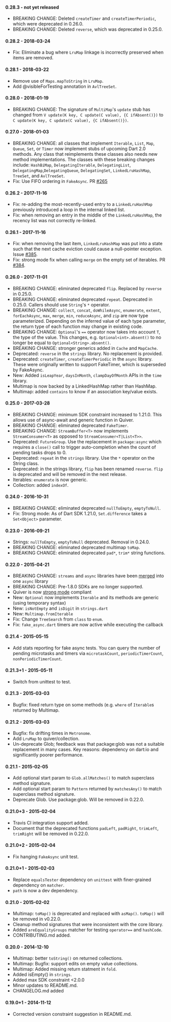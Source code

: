 #### 0.28.3 - not yet released

   * BREAKING CHANGE: Deleted `createTimer` and `createTimerPeriodic`, which
     were deprecated in 0.26.0.
   * BREAKING CHANGE: Deleted `reverse`, which was deprecated in 0.25.0.

#### 0.28.2 - 2018-03-24

   * Fix: Eliminate a bug where `LruMap` linkage is incorrectly preserved when
     items are removed.

#### 0.28.1 - 2018-03-22

   * Remove use of `Maps.mapToString` in `LruMap`.
   * Add @visibleForTesting annotation in `AvlTreeSet`.

#### 0.28.0 - 2018-01-19

   * BREAKING CHANGE: The signature of `MultiMap`'s `update` stub has changed
     from `V update(K key, C update(C value), {C ifAbsent()})` to
     `C update(K key, C update(C value), {C ifAbsent()})`.

#### 0.27.0 - 2018-01-03

   * BREAKING CHANGE: all classes that implement `Iterable`, `List`, `Map`,
     `Queue`, `Set`, or `Timer` now implement stubs of upcoming Dart 2.0
     methods. Any class that reimplements these classes also needs new method
     implementations. The classes with these breaking changes include:
     `HashBiMap`, `DelegatingIterable`, `DelegatingList`,
     `DelegatingMap`,`DelegatingQueue`, `DelegatingSet`, `LinkedLruHashMap`,
     `TreeSet`, and `AvlTreeSet`.
   * Fix: Use FIFO ordering in `FakeAsync`. PR
     [#265](https://github.com/google/quiver-dart/pull/265)

#### 0.26.2 - 2017-11-16

   * Fix: re-adding the most-recently-used entry to a `LinkedLruHashMap`
     previously introduced a loop in the internal linked list.
   * Fix: when removing an entry in the middle of the `LinkedLruHashMap`, the
     recency list was not correctly re-linked.

#### 0.26.1 - 2017-11-16

   * Fix: when removing the last item, `LinkedLruHashMap` was put into a state
     such that the next cache eviction could cause a null-pointer exception.
     Issue [#385](https://github.com/google/quiver-dart/issues/385).
   * Fix: strong mode fix when calling `merge` on the empty set of iterables.
     PR [#384](https://github.com/google/quiver-dart/pull/384).

#### 0.26.0 - 2017-11-01
   * BREAKING CHANGE: eliminated deprecated `flip`. Replaced by `reverse` in
     0.25.0.
   * BREAKING CHANGE: eliminated deprecated `repeat`. Deprecated in 0.25.0.
     Callers should use `String`'s `*` operator.
   * BREAKING CHANGE: `collect`, `concat`, `doWhileAsync`, `enumerate`,
     `extent`, `forEachAsync`, `max`, `merge`, `min`, `reduceAsync`, and `zip`
     are now type parameterized. Depending on the inferred value of each type
     parameter, the return type of each function may change in existing code.
   * BREAKING CHANGE: `Optional`'s `==` operator now takes into account `T`,
     the type of the value. This changes, e.g. `Optional<int>.absent()` to no
     longer be equal to `Optional<String>.absent()`.
   * BREAKING CHANGE: stronger generics added in `Cache` and `MapCache`.
   * Deprecated: `reverse` in the `strings` library. No replacement is
     provided.
   * Deprecated: `createTimer`, `createTimerPeriodic` in the `async` library.
     These were originally written to support FakeTimer, which is superseded
     by FakeAsync.
   * New: Added `isLeapYear`, `daysInMonth`, `clampDayOfMonth` APIs in the
     `time` library.
   * Multimap is now backed by a LinkedHashMap rather than HashMap.
   * Multimap: added `contains` to know if an association key/value exists.

#### 0.25.0 - 2017-03-28
   * BREAKING CHANGE: minimum SDK constraint increased to 1.21.0. This allows
     use of async-await and generic function in Quiver.
   * BREAKING CHANGE: eliminated deprecated `FakeTimer`.
   * BREAKING CHANGE: `StreamBuffer<T>` now implements `StreamConsumer<T>` as
     opposed to `StreamConsumer<T|List<T>>`.
   * Deprecated: `FutureGroup`. Use the replacement in `package:async` which
     requires a `close()` call to trigger auto-completion when the count of
     pending tasks drops to 0.
   * Deprecated: `repeat` in the `strings` library. Use the `*` operator on
     the String class.
   * Deprecated: in the strings library, `flip` has been renamed `reverse`.
     `flip` is deprecated and will be removed in the next release.
   * Iterables: `enumerate` is now generic.
   * Collection: added `indexOf`.

#### 0.24.0 - 2016-10-31
   * BREAKING CHANGE: eliminated deprecated `nullToEmpty`, `emptyToNull`.
   * Fix: Strong mode: As of Dart SDK 1.21.0, `Set.difference` takes a
     `Set<Object>` parameter.

#### 0.23.0 - 2016-09-21
   * Strings: `nullToEmpty`, `emptyToNull` deprecated. Removal in 0.24.0.
   * BREAKING CHANGE: eliminated deprecated multimap `toMap`.
   * BREAKING CHANGE: eliminated deprecated `pad*`, `trim*` string functions.

#### 0.22.0 - 2015-04-21
   * BREAKING CHANGE: `streams` and `async` libraries have been [merged](https://github.com/google/quiver-dart/commit/671f1bc75742b4393e203c9520a3bf1e031967dc) into one `async` library
   * BREAKING CHANGE: Pre-1.8.0 SDKs are no longer supported.
   * Quiver is now [strong mode](https://github.com/dart-lang/dev_compiler/blob/master/STRONG_MODE.md) compliant
   * New: `Optional` now implements `Iterable` and its methods are generic (using temporary syntax)
   * New: `isNotEmpty` and `isDigit` in `strings.dart`
   * New: `Multimap.fromIterable`
   * Fix: Change `TreeSearch` from `class` to `enum`.
   * Fix: `fake_async.dart` timers are now active while executing the callback

#### 0.21.4 - 2015-05-15
   * Add stats reporting for fake async tests. You can query the number of
     pending microtasks and timers via `microtaskCount`, `periodicTimerCount`,
     `nonPeriodicTimerCount`.

#### 0.21.3+1 - 2015-05-11
   * Switch from unittest to test.

#### 0.21.3 - 2015-03-03
   * Bugfix: fixed return type on some methods (e.g. `where` of `Iterable`s
     returned by Multimap.

#### 0.21.2 - 2015-03-03
   * Bugfix: fix drifting times in `Metronome`.
   * Add `LruMap` to quiver/collection.
   * Un-deprecate Glob; feedback was that package:glob was not a suitable
     replacement in many cases. Key reasons: dependency on dart:io and
     significantly poorer performance.

#### 0.21.1 - 2015-02-05
   * Add optional start param to `Glob.allMatches()` to match superclass
     method signature.
   * Add optional start param to `Pattern` returned by `matchesAny()` to match
     superclass method signature.
   * Deprecate Glob. Use package:glob. Will be removed in 0.22.0.

#### 0.21.0+3 - 2015-02-04
   * Travis CI integration support added.
   * Document that the deprecated functions `padLeft`, `padRight`, `trimLeft`,
     `trimRight` will be removed in 0.22.0.

#### 0.21.0+2 - 2015-02-04
   * Fix hanging `FakeAsync` unit test.

#### 0.21.0+1 - 2015-02-03
   * Replace `equalsTester` dependency on `unittest` with finer-grained
     dependency on `matcher`.
   * `path` is now a dev dependency.

#### 0.21.0 - 2015-02-02
   * Multimap: `toMap()` is deprecated and replaced with `asMap()`. `toMap()`
     will be removed in v0.22.0.
   * Cleanup method signatures that were inconsistent with the core library.
   * Added `areEqualityGroups` matcher for testing `operator==` and `hashCode`.
   * CONTRIBUTING.md added.

#### 0.20.0 - 2014-12-10
   * Multimap: better `toString()` on returned collections.
   * Multimap: Bugfix: support edits on empty value collections.
   * Multimap: Added missing return statment in `fold`.
   * Added isEmpty() in `strings`.
   * Added max SDK constraint <2.0.0
   * Minor updates to README.md.
   * CHANGELOG.md added

#### 0.19.0+1 - 2014-11-12
   * Corrected version constraint suggestion in README.md.
